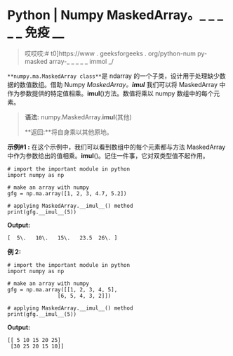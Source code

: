 # Python | Numpy MaskedArray。_ _ _ _ _ 免疫 __

> 哎哎哎:# t0]https://www . geeksforgeeks . org/python-num py-masked array-_ _ _ _ _ immol _/

`**numpy.ma.MaskedArray class**`是 ndarray 的一个子类，设计用于处理缺少数据的数值数组。借助 Numpy *MaskedArray。__imul__* 我们可以将 MaskedArray 中作为参数提供的特定值相乘。__imul__()方法。数值将乘以 numpy 数组中的每个元素。

> **语法:** numpy.MaskedArray.__imul__(其他)
> 
> **返回:**将自身乘以其他原地。

**示例#1 :**
在这个示例中，我们可以看到数组中的每个元素都与方法 MaskedArray 中作为参数给出的值相乘。__imul__()。记住一件事，它对双类型值不起作用。

```
# import the important module in python 
import numpy as np 

# make an array with numpy 
gfg = np.ma.array([1, 2, 3, 4.7, 5.2]) 

# applying MaskedArray.__imul__() method 
print(gfg.__imul__(5)) 
```

**Output:**

```
[  5\.   10\.   15\.   23.5  26\. ]

```

**例 2:**

```
# import the important module in python 
import numpy as np 

# make an array with numpy 
gfg = np.ma.array([[1, 2, 3, 4, 5], 
                [6, 5, 4, 3, 2]]) 

# applying MaskedArray.__imul__() method 
print(gfg.__imul__(5)) 
```

**Output:**

```
[[ 5 10 15 20 25]
 [30 25 20 15 10]]

```